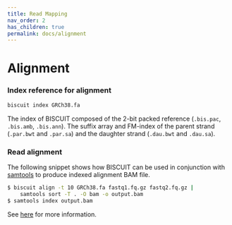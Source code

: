 ```yaml
---
title: Read Mapping
nav_order: 2
has_children: true
permalink: docs/alignment
---
```

# Alignment

### Index reference for alignment

```bash
biscuit index GRCh38.fa
```

The index of BISCUIT composed of the 2-bit packed reference
(`.bis.pac`, `.bis.amb`, `.bis.ann`). The suffix array and
FM-index of the parent strand (`.par.bwt` and `.par.sa`) and
the daughter strand (`.dau.bwt` and `.dau.sa`).

### Read alignment

The following snippet shows how BISCUIT can be used in conjunction
with [samtools](https://github.com/samtools/samtools) to produce
indexed alignment BAM file.
```bash
$ biscuit align -t 10 GRCh38.fa fastq1.fq.gz fastq2.fq.gz | 
    samtools sort -T . -O bam -o output.bam
$ samtools index output.bam
```

See [here](https://github.com/zwdzwd/biscuit/wiki/Measure-cytosine-retention-and-SNP) for more information.
